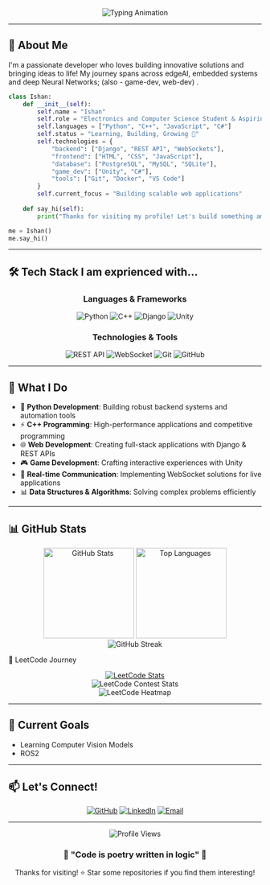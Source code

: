 <div align="center">
  <img src="https://readme-typing-svg.herokuapp.com?lines=I%20am%20Ishan%20Pathak;Hi%20There%F0%9F%91%8B&font=Fira%20Code&center=true&width=380&height=50&duration=4000&pause=1000" alt="Typing Animation">
</div>


---

## 🚀 About Me

I'm a passionate developer who loves building innovative solutions and bringing ideas to life! My journey spans across edgeAI, embedded systems and deep Neural Networks; (also - game-dev, web-dev) .

```python
class Ishan:
    def __init__(self):
        self.name = "Ishan"
        self.role = "Electronics and Computer Science Student & Aspiring Robotics Backend Developer"
        self.languages = ["Python", "C++", "JavaScript", "C#"]
        self.status = "Learning, Building, Growing 🌱"
        self.technologies = {
            "backend": ["Django", "REST API", "WebSockets"],
            "frontend": ["HTML", "CSS", "JavaScript"],
            "database": ["PostgreSQL", "MySQL", "SQLite"],
            "game_dev": ["Unity", "C#"],
            "tools": ["Git", "Docker", "VS Code"]
        }
        self.current_focus = "Building scalable web applications"
        
    def say_hi(self):
        print("Thanks for visiting my profile! Let's build something amazing together! 🚀")

me = Ishan()
me.say_hi()
```

---

## 🛠️ Tech Stack I am exprienced with...

<div align="center">

### Languages & Frameworks
![Python](https://img.shields.io/badge/Python-3776AB?style=for-the-badge&logo=python&logoColor=white)
![C++](https://img.shields.io/badge/C++-00599C?style=for-the-badge&logo=cplusplus&logoColor=white)
![Django](https://img.shields.io/badge/Django-092E20?style=for-the-badge&logo=django&logoColor=white)
![Unity](https://img.shields.io/badge/Unity-000000?style=for-the-badge&logo=unity&logoColor=white)

### Technologies & Tools
![REST API](https://img.shields.io/badge/REST-02569B?style=for-the-badge&logo=rest&logoColor=white)
![WebSocket](https://img.shields.io/badge/WebSocket-010101?style=for-the-badge&logo=socketdotio&logoColor=white)
![Git](https://img.shields.io/badge/Git-F05032?style=for-the-badge&logo=git&logoColor=white)
![GitHub](https://img.shields.io/badge/GitHub-181717?style=for-the-badge&logo=github&logoColor=white)

</div>

---

## 🎯 What I Do

- 🐍 **Python Development**: Building robust backend systems and automation tools
- ⚡ **C++ Programming**: High-performance applications and competitive programming
- 🌐 **Web Development**: Creating full-stack applications with Django & REST APIs
- 🎮 **Game Development**: Crafting interactive experiences with Unity
- 🔗 **Real-time Communication**: Implementing WebSocket solutions for live applications
- 📊 **Data Structures & Algorithms**: Solving complex problems efficiently

---

## 📊 GitHub Stats

<div align="center">
  <img src="https://github-readme-stats.vercel.app/api?username=Ishan1923&show_icons=true&theme=radical&hide_border=true&count_private=true" alt="GitHub Stats" height="180"/>
  <img src="https://github-readme-stats.vercel.app/api/top-langs/?username=Ishan1923&layout=compact&theme=radical&hide_border=true" alt="Top Languages" height="180"/>
</div>

<div align="center">
  <img src="https://github-readme-streak-stats.herokuapp.com/?user=Ishan1923&theme=radical&hide_border=true" alt="GitHub Streak"/>
</div>


🧩 LeetCode Journey
<div align="center">
  <a href="https://leetcode.com/ishan1923">
    <img src="https://leetcard.jacoblin.cool/ishan1923?theme=dark&font=source_code_pro&ext=activity" alt="LeetCode Stats"/>
  </a>
</div>
<div align="center">
  <img src="https://leetcard.jacoblin.cool/ishan1923?theme=dark&font=nunito&ext=contest" alt="LeetCode Contest Stats"/>
</div>
<div align="center">
  <img src="https://leetcard.jacoblin.cool/ishan1923?theme=dark&font=source_code_pro&ext=heatmap" alt="LeetCode Heatmap"/>
</div>

---

## 🎯 Current Goals

- Learning Computer Vision Models
- ROS2 

---

## 📫 Let's Connect!

<div align="center">

[![GitHub](https://img.shields.io/badge/GitHub-181717?style=for-the-badge&logo=github&logoColor=white)](https://github.com/Ishan1923)
[![LinkedIn](https://img.shields.io/badge/LinkedIn-0A66C2?style=for-the-badge&logo=linkedin&logoColor=white)](https://linkedin.com/in/your-profile)
[![Email](https://img.shields.io/badge/Email-EA4335?style=for-the-badge&logo=gmail&logoColor=white)](mailto:your.email@example.com)

</div>

---

<div align="center">
  <img src="https://komarev.com/ghpvc/?username=Ishan1923&color=blueviolet&style=flat-square&label=Profile+Views" alt="Profile Views"/>
</div>

<div align="center">
  <h3>💫 "Code is poetry written in logic" 💫</h3>
  <p>Thanks for visiting! ⭐ Star some repositories if you find them interesting!</p>
</div>
